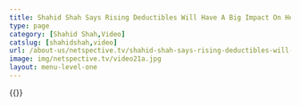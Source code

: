 ```yaml
---
title: Shahid Shah Says Rising Deductibles Will Have A Big Impact On Healthcare Transformation
type: page
category: [Shahid Shah,Video]
catslug: [shahidshah,video]
url: /about-us/netspective.tv/shahid-shah-says-rising-deductibles-will-have-a-big-impact-on-healthcare-transformation/
image: img/netspective.tv/video21a.jpg
layout: menu-level-one
---
```


{{<youtube eH_HOqpGWt4>}}

